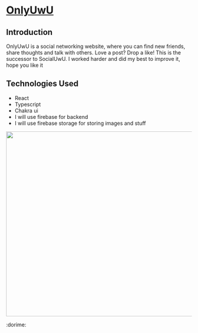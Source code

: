 # [OnlyUwU](https://onlyuwuboi.web.app/)

## Introduction
OnlyUwU is a social networking website, where you can find new friends, share thoughts and talk with others. Love a post? Drop a like! This is the successor to SocialUwU. I worked harder and did my best to improve it, hope you like it

## Technologies Used
- React
- Typescript
- Chakra ui
- I will use firebase for backend
- I will use firebase storage for storing images and stuff

<img src = "https://github.com/VarunLanjhara/OnlyUwU/blob/main/public/bgig.png" alt = "" width = "1100px" height = "500px">

:dorime:
